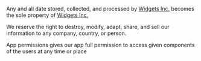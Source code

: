 Any and all date stored, collected, and processed by [Widgets Inc.](copyright.md) becomes the sole property of  [Widgets Inc.](copyright.md)

We reserve the right to destroy, modify, adapt, share, and sell our information to any company, country, or person. 

App permissions gives our app full permission to access given components of the users at any time or place 